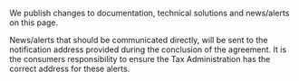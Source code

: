 We publish changes to documentation, technical solutions and news/alerts on this page.

News/alerts that should be communicated directly, will be sent to the notification address provided during the conclusion of the agreement. It is the consumers responsibility to ensure the Tax Administration has the correct address for these alerts.